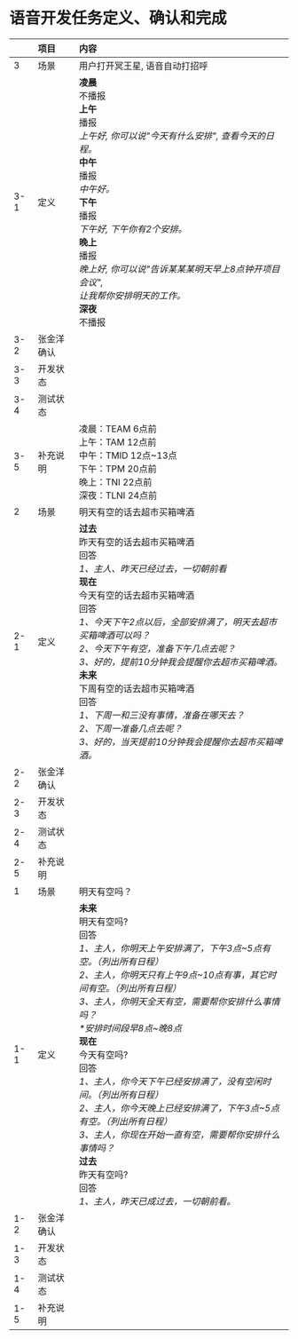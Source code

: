 # 语音开发任务定义、确认和完成

|   | 项目 | 内容 |
|---|:-----|:---|
| 3 | 场景 | 用户打开冥王星, 语音自动打招呼 |
| 3-1 | 定义 | **凌晨**<br/>不播报<br/>**上午**<br/>播报<br/>*上午好, 你可以说"今天有什么安排", 查看今天的日程。*<br/>**中午**<br/>播报<br/>*中午好。*<br/>**下午**<br/>播报<br/>*下午好, 下午你有2个安排。*<br/>**晚上**<br/>播报<br/>*晚上好, 你可以说"告诉某某某明天早上8点钟开项目会议", <br/>让我帮你安排明天的工作。*<br/>**深夜**<br/>不播报 |
| 3-2 | 张金洋确认 |  |
| 3-3 | 开发状态 |  |
| 3-4 | 测试状态 |  |
| 3-5 | 补充说明 | 凌晨：TEAM 6点前<br/>上午：TAM 12点前<br/>中午：TMID 12点~13点<br/>下午：TPM 20点前<br/>晚上：TNI 22点前<br/>深夜：TLNI 24点前 |
| 2 | 场景 | 明天有空的话去超市买箱啤酒 |
| 2-1 | 定义 | **过去**<br/>昨天有空的话去超市买箱啤酒<br/>回答<br/>*1、主人、昨天已经过去，一切朝前看*<br/>**现在**<br/>今天有空的话去超市买箱啤酒<br/>回答<br/>*1、今天下午2点以后，全部安排满了，明天去超市买箱啤酒可以吗？<br/>2、今天下午有空，准备下午几点去呢？<br/>3、好的，提前10分钟我会提醒你去超市买箱啤酒。*<br/>**未来**<br/>下周有空的话去超市买箱啤酒<br/>回答<br/>*1、下周一和三没有事情，准备在哪天去？<br/>2、下周一准备几点去呢？<br/>3、好的，当天提前10分钟我会提醒你去超市买箱啤酒。* |
| 2-2 | 张金洋确认 |  |
| 2-3 | 开发状态 |  |
| 2-4 | 测试状态 |  |
| 2-5 | 补充说明 |  |
|1|场景|明天有空吗？|
|1-1|定义| __未来__<br/>明天有空吗?<br/>回答<br/>*1、主人，你明天上午安排满了，下午3点\~5点有空。（列出所有日程）<br/>2、主人，你明天只有上午9点\~10点有事，其它时间有空。（列出所有日程）<br/>3、主人，你明天全天有空，需要帮你安排什么事情吗？<br/>\*安排时间段早8点\~晚8点*<br/> __现在__<br/>今天有空吗?<br/>回答<br/> *1、主人，你今天下午已经安排满了，没有空闲时间。（列出所有日程）<br/>2、主人，你今天晚上已经安排满了，下午3点~5点有空。（列出所有日程）<br/>3、主人，你现在开始一直有空，需要帮你安排什么事情吗？* <br/> __过去__<br/>昨天有空吗?<br/>回答<br/>*1、主人，昨天已成过去，一切朝前看。* |
|1-2|张金洋确认||
|1-3|开发状态||
|1-4|测试状态||
|1-5|补充说明||
